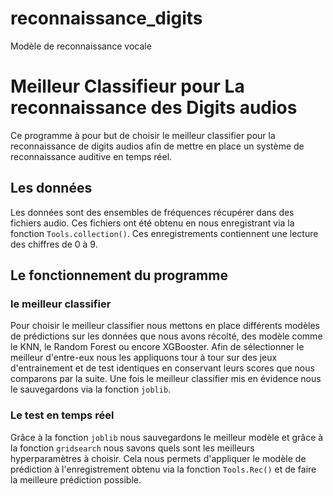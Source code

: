 # reconnaissance_digits
Modèle de reconnaissance vocale

# Meilleur Classifieur pour La reconnaissance des Digits audios

Ce programme à pour but de choisir le meilleur classifier pour la reconnaissance de digits audios afin de mettre en place un système de reconnaissance auditive en temps réel.

## Les données

Les données sont des ensembles de fréquences récupérer dans des fichiers audio. Ces fichiers ont été obtenu en nous enregistrant via la fonction `Tools.collection()`. Ces enregistrements contiennent une lecture des chiffres de 0 à 9.

## Le fonctionnement du programme

### le meilleur classifier
Pour choisir le meilleur classifier nous mettons en place différents modèles de prédictions sur les données que nous avons récolté, des modèle comme le KNN, le Random Forest ou encore XGBooster.
Afin de sélectionner le meilleur d'entre-eux nous les appliquons tour à tour sur des jeux d'entrainement et de test identiques en conservant leurs scores que nous comparons par la suite. 
Une fois le meilleur classifier mis en évidence nous le sauvegardons via la fonction `joblib`.

### Le test en temps réel

Grâce à la fonction `joblib` nous sauvegardons le meilleur modèle et grâce à la fonction `gridsearch` nous savons quels sont les meilleurs hyperparamètres à choisir. Cela nous permets d'appliquer le modèle de prédiction à l'enregistrement obtenu via la fonction `Tools.Rec()` et de faire la meilleure prédiction possible.
